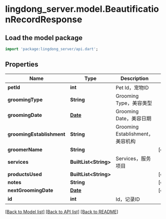 # lingdong_server.model.BeautificationRecordResponse

## Load the model package
```dart
import 'package:lingdong_server/api.dart';
```

## Properties
Name | Type | Description | Notes
------------ | ------------- | ------------- | -------------
**petId** | **int** | Pet Id，宠物ID | 
**groomingType** | **String** | Grooming Type，美容类型 | 
**groomingDate** | [**Date**](Date.md) | Grooming Date，美容日期 | 
**groomingEstablishment** | **String** | Grooming Establishment，美容机构 | 
**groomerName** | **String** |  | [optional] 
**services** | **BuiltList&lt;String&gt;** | Services，服务项目 | 
**productsUsed** | **BuiltList&lt;String&gt;** |  | [optional] 
**notes** | **String** |  | [optional] 
**nextGroomingDate** | [**Date**](Date.md) |  | [optional] 
**id** | **int** | Id，记录ID | 

[[Back to Model list]](../README.md#documentation-for-models) [[Back to API list]](../README.md#documentation-for-api-endpoints) [[Back to README]](../README.md)


